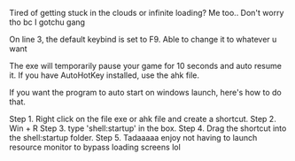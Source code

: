 Tired of getting stuck in the clouds or infinite loading? Me too.. Don't worry tho bc I gotchu gang 

On line 3, the default keybind is set to F9. Able to change it to whatever u want

The exe will temporarily pause your game for 10 seconds and auto resume it. If you have AutoHotKey installed, use the ahk file.

If you want the program to auto start on windows launch, here's how to do that.

Step 1. Right click on the file exe or ahk file and create a shortcut. 
Step 2. Win + R
Step 3. type 'shell:startup' in the box.
Step 4. Drag the shortcut into the shell:startup folder.
Step 5. Tadaaaaa enjoy not having to launch resource monitor to bypass loading screens lol
